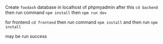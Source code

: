 Create `foodash` database in localhost of phpmyadmin
after this `cd backend`
then run command `npm install`
then `npm run dev`

for frontend `cd frontend`
then run command `npm install`
and then run `npm install`

may be run success
